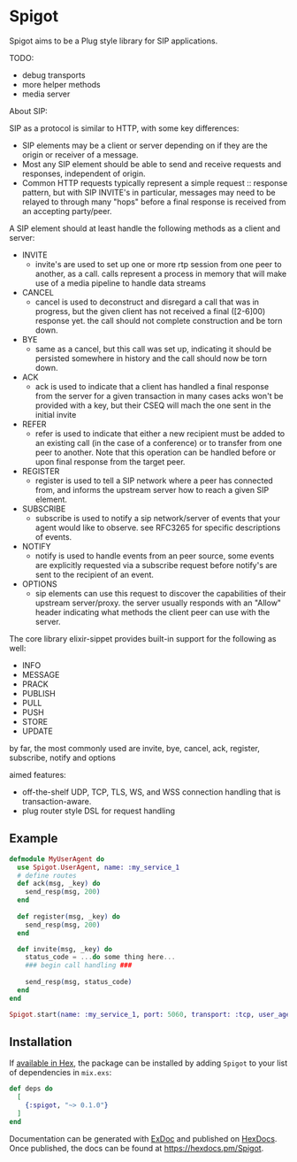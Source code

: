 # Spigot

Spigot aims to be a Plug style library for SIP applications.

TODO: 
  - debug transports
  - more helper methods
  - media server


About SIP: 

SIP as a protocol is similar to HTTP, with some key differences: 
  - SIP elements may be a client or server depending on if they are the origin or receiver of a message.
  - Most any SIP element should be able to send and receive requests and responses, independent of origin.
  - Common HTTP requests typically represent a simple request :: response pattern, 
    but with SIP INVITE's in particular, messages may need to be relayed to through
    many "hops" before a final response is received from an accepting party/peer.


A SIP element should at least handle the following  methods as a client and server:
  - INVITE
    - invite's are used to set up one or more rtp session from one peer to another, as a call.
      calls represent a process in memory that will make use of a media pipeline to handle data streams
  - CANCEL
    - cancel is used to deconstruct and disregard a call that was in progress, but the given
      client has not received a final ([2-6]00) response yet. the call should not complete 
      construction and be torn down.
  - BYE
    - same as a cancel, but this call was set up, indicating it should be persisted somewhere in history
      and the call should now be torn down.
  - ACK
    - ack is used to indicate that a client has handled a final response from the server for a given transaction
      in many cases acks won't be provided with a key, but their CSEQ will mach the one sent in the initial invite
  - REFER
    - refer is used to indicate that either a new recipient must be added to an existing call (in the case of a conference)
      or to transfer from one peer to another. Note that this operation can be handled before or upon final response from
      the target peer.
  - REGISTER
    - register is used to tell a SIP network where a peer has connected from, and informs the upstream server how
      to reach a given SIP element.
  - SUBSCRIBE
    - subscribe is used to notify a sip network/server of events that your agent would like to observe.
      see RFC3265 for specific descriptions of events.
  - NOTIFY
    - notify is used to handle events from an peer source,
      some events are explicitly requested via a subscribe request before notify's are sent to the recipient of an event.
  - OPTIONS
    - sip elements can use this request to discover the capabilities of their upstream server/proxy.
      the server usually responds with an "Allow" header indicating what methods the client peer can use with the server.

The core library elixir-sippet provides built-in support for the following as well:
  - INFO
  - MESSAGE
  - PRACK
  - PUBLISH
  - PULL
  - PUSH
  - STORE
  - UPDATE

by far, the most commonly used are invite, bye, cancel, ack, register, subscribe, notify and options
    
aimed features:
  - off-the-shelf UDP, TCP, TLS, WS, and WSS connection handling that is transaction-aware.
  - plug router style DSL for request handling

## Example

```elixir
defmodule MyUserAgent do 
  use Spigot.UserAgent, name: :my_service_1
  # define routes
  def ack(msg, _key) do
    send_resp(msg, 200)
  end
  
  def register(msg, _key) do
    send_resp(msg, 200)
  end

  def invite(msg, _key) do
    status_code = ...do some thing here...
    ### begin call handling ###
    
    send_resp(msg, status_code)
  end
end

Spigot.start(name: :my_service_1, port: 5060, transport: :tcp, user_agent: MyUserAgent)
```

## Installation

If [available in Hex](https://hex.pm/docs/publish), the package can be installed
by adding `Spigot` to your list of dependencies in `mix.exs`:

```elixir
def deps do
  [
    {:spigot, "~> 0.1.0"}
  ]
end
```

Documentation can be generated with [ExDoc](https://github.com/elixir-lang/ex_doc)
and published on [HexDocs](https://hexdocs.pm). Once published, the docs can
be found at <https://hexdocs.pm/Spigot>.

